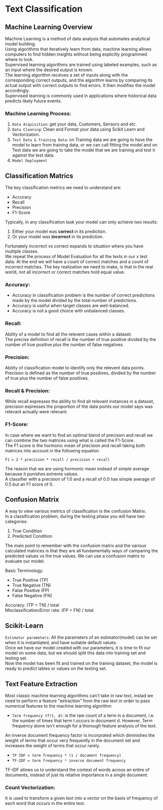# Text Classification

## Machine Learning Overview
Machine Learning is a method of data analysis that automates analytical model building. \
Using algorithms that iteratively learn from data, machine learning allows computers to find hidden insights without being 
explicitly programmed where to look. \
Supervised learning algorithms are trained using labeled examples, such as an input where the desired output is known. \
The learning algorithm receives a set of inputs along with the corresponding correct outputs, and the algorithm learns by 
comparing its actual output with correct outputs to find errors. It then modifies the model accordingly. \
Supervised learning is commonly used in applications where historical data predicts likely future events.

### Machine Learning Process:
1. `Data Acquisition`: get your data, Customers, Sensors and etc.
2. `Data Cleaning`: Clean and Format your data using Scikit Learn and Vectorization.
3. `Test Data & Training Data`: on Training data we are going to have the model to learn from training data, or we can call 
fitting the model and on Test data we are going to take the model that we are training and test it against the test data.
4. `Model Deployment`

## Classification Matrics
The key classification metrics we need to understand are:
* Accuracy
* Recall
* Precision
* F1-Score

Typically, in any classification task your model can only achieve two results:
1. Either your model was **correct** in its prediction.
2. Or your model was **incorrect** in its prediction.

Fortunately incorrect vs correct expands to situation where you have multiple classes. \
We repeat the process of Model Evaluation for all the texts in our x test data. At the end we will have a count of correct
matches and a count of incorrect matches. The key realization we need to make, is that in the real world, not all incorrect
or correct matches hold equal value.

### Accuracy:
* Accuracy in classification problem is the number of correct predictions made by the model divided by the total number of 
predictions.
* Accuracy is useful when target classes are well-balanced.
* Accuracy is not a good choice with unbalanced classes.

### Recall:
Ability of a model to find all the relevent cases within a dataset. \
The precise definition of recall is the number of true positive divided by the number of true positive plus the number of
false negatives.

### Precision:
Ability of classification model to identify only the relevent data points. Precision is defined as the number of true
positives, divided by the number of true plus the number of false positives.

### Recall & Precision:
While recall expresses the ability to find all relevant instances in a dataset, precision expresses the proportion of the
data points our model says was relevant actually were relevant.

### F1-Score:
In case where we want to find an optimal blend of precision and recall we can combine the two matrices using what is called
the F1-Score. \
The F1 score is the hormonic mean of precision and recall taking both matrices into account in the following equation

`F1 = 2 * precision * recall / precision + recall`

The reason that we are using hormonic mean instead of simple average because it punishes extreme values. \
A classifier with a precision of 1.0 and a recall of 0.0 has simple average of 0.5 but an F1 score of 0.

## Confusion Matrix
A way to view various metrics of classification is the confusion Matrix. \
In a classification problem, during the testing phase you will have two categories:
1. True Condition
2. Predicted Condition

The main point to remember with the confusion matrix and the various calculated matrices is that they are all fundamentally 
ways of camparing the predicted values vs the true values. We can use a confusion matrix to evaluate our model. 

Basic Terminology:
* True Positive (TP)
* True Negative (TN)
* False Positive (FP)
* False Negative (FN)

Accuracy: (TP + TN) / total \
Misclassification/Error rate: (FP + FN) / total

## Scikit-Learn
`Estimator parameters`: All the parameters of an estimator(model) can be set when it is instantiated, and have suitable 
default values. \
Once we have our model created with our parameters, it is time to fit our model on some data, but we should split this data
into training set and testing set. \
Now the model has been fit and trained on the training dataset, the model is ready to predict lables or values on the
testing set.

## Text Feature Extraction
Most classic machine learning algorithms can't take in raw text, instad we need to perform a feature "extraction" from the 
raw text in order to pass numerical features to the machine learning algorithm.

* `Term frequency tf(t, d)`: is the raw count of a term in a document, i.e. the number of times that term t occurs in 
document d. However, Term frequency alone isn't enough for a thorough feature analysis of the text.

An inverse document frequency factor is incorprated which diminishes the weight of terms that occur very frequently in
the document set and increases the weight of terms that occur rarely.

* `TF-IDF = term frequency * (1 / document frequency)`
* `TF-IDF = term frequency * inverse document frequency`

TF-IDF allows us to understand the context of words across an entire of documents, instead of just its relative importance 
in a single document.

### Count Vectorization:
It is used to transform a given text into a vector on the basis of frequency of each word that occurs in the entire text.
